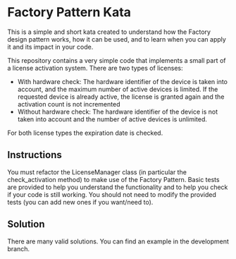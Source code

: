 # Factory Pattern Kata
This is a simple and short kata created to understand how the Factory design pattern works, how it can be used, and to
learn when you can apply it and its impact in your code.

This repository contains a very simple code that implements a small part of a license activation system. There are two
types of licenses:
* With hardware check: The hardware identifier of the device is taken into account, and the maximum number of active
devices is limited. If the requested device is already active, the license is granted again and the activation count
is not incremented
* Without hardware check: The hardware identifier of the device is not taken into account and the number of active
devices is unlimited.

For both license types the expiration date is checked.

## Instructions
You must refactor the LicenseManager class (in particular the check_activation method) to make use of the Factory
Pattern. Basic tests are provided to help you understand the functionality and to help you check if your code is still
working. You should not need to modify the provided tests (you can add new ones if you want/need to).

## Solution
There are many valid solutions. You can find an example in the development branch.